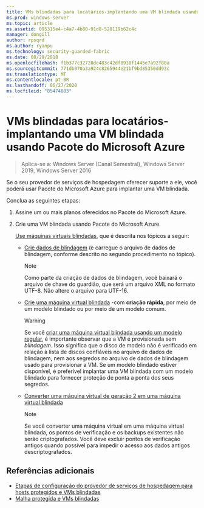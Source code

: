 ```yaml
---
title: VMs blindadas para locatários-implantando uma VM blindada usando Pacote do Microsoft Azure
ms.prod: windows-server
ms.topic: article
ms.assetid: 095315e4-c4a7-4b80-91d8-528119b62c4c
manager: dongill
author: rpsqrd
ms.author: ryanpu
ms.technology: security-guarded-fabric
ms.date: 08/29/2018
ms.openlocfilehash: f1b377c32728de483c42df8910f1445e7a92f80a
ms.sourcegitcommit: 771db070a3a924c8265944e21bf9bd85350dd93c
ms.translationtype: MT
ms.contentlocale: pt-BR
ms.lasthandoff: 06/27/2020
ms.locfileid: "85474883"
---
```

# <a name="shielded-vms--for-tenants---deploying-a-shielded-vm-by-using-windows-azure-pack"></a>VMs blindadas para locatários-implantando uma VM blindada usando Pacote do Microsoft Azure

>Aplica-se a: Windows Server (Canal Semestral), Windows Server 2019, Windows Server 2016

Se o seu provedor de serviços de hospedagem oferecer suporte a ele, você poderá usar Pacote do Microsoft Azure para implantar uma VM blindada.

Conclua as seguintes etapas:

1. Assine um ou mais planos oferecidos no Pacote do Microsoft Azure.

2. Crie uma VM blindada usando Pacote do Microsoft Azure.

    [Use máquinas virtuais blindadas](https://technet.microsoft.com/library/mt720674.aspx), que é descrita nos tópicos a seguir:

   - [Crie dados de blindagem](https://technet.microsoft.com/library/mt720672.aspx) (e carregue o arquivo de dados de blindagem, conforme descrito no segundo procedimento no tópico).

     > [!NOTE]
     > Como parte da criação de dados de blindagem, você baixará o arquivo de chave do guardião, que será um arquivo XML no formato UTF-8. Não altere o arquivo para UTF-16.

   - [Crie uma máquina virtual blindada](https://technet.microsoft.com/library/mt720673.aspx) -com **criação rápida**, por meio de um modelo blindado ou por meio de um modelo comum.

       > [!WARNING]
       > Se você [criar uma máquina virtual blindada usando um modelo regular](https://technet.microsoft.com/library/mt720673.aspx#Anchor_2), é importante observar que a VM é provisionada sem *blindagem*. Isso significa que o disco de modelo não é verificado em relação à lista de discos confiáveis no arquivo de dados de blindagem, nem aos segredos no arquivo de dados de blindagem usado para provisionar a VM. Se um modelo blindado estiver disponível, é preferível implantar uma VM blindada com um modelo blindado para fornecer proteção de ponta a ponta dos seus segredos.

   - [Converter uma máquina virtual de geração 2 em uma máquina virtual blindada](https://technet.microsoft.com/library/mt720670.aspx)

       > [!NOTE]
       > Se você converter uma máquina virtual em uma máquina virtual blindada, os pontos de verificação e os backups existentes não serão criptografados. Você deve excluir pontos de verificação antigos quando possível para impedir o acesso aos dados antigos descriptografados.

## <a name="additional-references"></a>Referências adicionais

- [Etapas de configuração do provedor de serviços de hospedagem para hosts protegidos e VMs blindadas](guarded-fabric-configuration-scenarios-for-shielded-vms-overview.md)
- [Malha protegida e VMs blindadas](guarded-fabric-and-shielded-vms-top-node.md)
